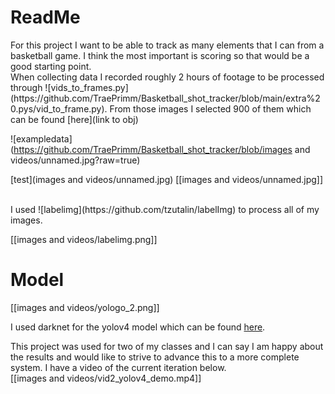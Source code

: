 <h1>ReadMe</h1>
<b1> For this project I want to be able to track as many elements that I can from a basketball game. I think the most important is scoring so that would be a good starting point.</b1>
<br>
<b1>
When collecting data I recorded roughly 2 hours of footage to be processed through 
![vids_to_frames.py](https://github.com/TraePrimm/Basketball_shot_tracker/blob/main/extra%20.pys/vid_to_frame.py). From those images I selected 900 of them which can be found [here](link to obj)
 
![exampledata](https://github.com/TraePrimm/Basketball_shot_tracker/blob/images and videos/unnamed.jpg?raw=true)

[test](images and videos/unnamed.jpg)
[[images and videos/unnamed.jpg]]

</b1>
<br>
<b1> I used ![labelimg](https://github.com/tzutalin/labelImg) to process all of my images.<br>
 
 [[images and videos/labelimg.png]]</b1>
 
 <h1> Model </h1>
 <b1>
 [[images and videos/yologo_2.png]]<br>
 
I used darknet for the yolov4 model which can be found [here](https://github.com/AlexeyAB/darknet). </b1>

<b1> This project was used for two of my classes and I can say I am happy about the results and would like to strive to advance this to a more complete system. I have a video of the current iteration below.<br>
  [[images and videos/vid2_yolov4_demo.mp4]]
